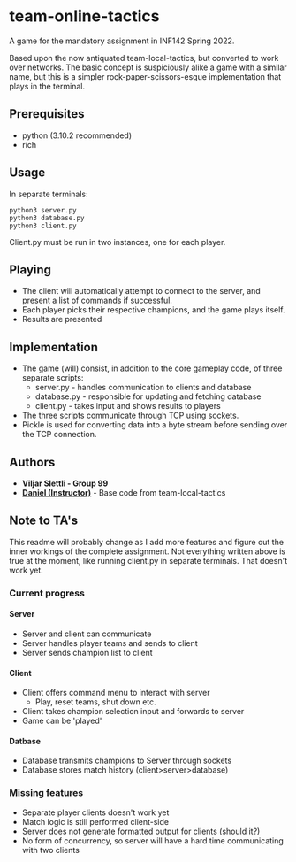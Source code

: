 # team-online-tactics
A game for the mandatory assignment in INF142 Spring 2022.

Based upon the now antiquated team-local-tactics, but converted to work over networks. The basic concept is suspiciously alike a game with a similar name, but this is a simpler rock-paper-scissors-esque implementation that plays in the terminal. 

## Prerequisites
* python (3.10.2 recommended)
* rich

## Usage
In separate terminals:
``` 
python3 server.py 
python3 database.py
python3 client.py 
```
Client.py must be run in two instances, one for each player.

## Playing
* The client will automatically attempt to connect to the server, and present a list of commands if successful.
* Each player picks their respective champions, and the game plays itself.
* Results are presented

## Implementation
* The game (will) consist, in addition to the core gameplay code, of three separate scripts:
  * server.py - handles communication to clients and database
  * database.py - responsible for updating and fetching database
  * client.py - takes input and shows results to players
* The three scripts communicate through TCP using sockets. 
* Pickle is used for converting data into a byte stream before sending over the TCP connection.

## Authors
* **Viljar Slettli - Group 99**
* [**Daniel (Instructor)**](https://github.com/daniel-heres) - Base code from team-local-tactics

## Note to TA's
This readme will probably change as I add more features and figure out the inner workings of the complete assignment. Not everything written above is true at the moment, like running client.py in separate terminals. That doesn't work yet.

### Current progress
#### Server
* Server and client can communicate
* Server handles player teams and sends to client
* Server sends champion list to client
#### Client
* Client offers command menu to interact with server
  * Play, reset teams, shut down etc.
* Client takes champion selection input and forwards to server
* Game can be 'played'
#### Datbase
* Database transmits champions to Server through sockets
* Database stores match history (client>server>database)

### Missing features
* Separate player clients doesn't work yet
* Match logic is still performed client-side
* Server does not generate formatted output for clients (should it?)
* No form of concurrency, so server will have a hard time communicating with two clients

